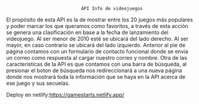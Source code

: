                                 API Info de videojuegos

El propósito de esta API es la de mostrar entre los 20 juegos más populares y poder marcar los que 
queramos como favoritos, a través de esta acción se genera una clasificación en base a la 
fecha de lanzamiento del videojuego. Al ser menor de 2010 esté se ubicará del lado derecho.
Al ser mayor, en caso contrario se ubicará del lado izquierdo. 
Anterior al pie de página contamos con un formulario de contacto funcional donde se envia un correo
como respuesta al cargar nuestro correo y nombre.
Otra de las características de la API es que contamos con una barra de búsqueda, al presionar 
el boton de búsqueda nos redireccionará a una nueva página donde nos mostrará toda la información
que se haya en la API acerca de ese juego y sus secuelas.

Deploy en netlify:https://gamestarts.netlify.app/
